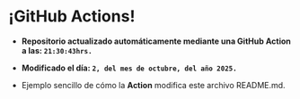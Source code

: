 # ¡GitHub Actions!
* **Repositorio actualizado automáticamente mediante una GitHub Action a las: `21:30:43hrs.`**
* **Modificado el día: `2, del mes de octubre, del año 2025.`**

* Ejemplo sencillo de cómo la **Action** modifica este archivo README.md.
